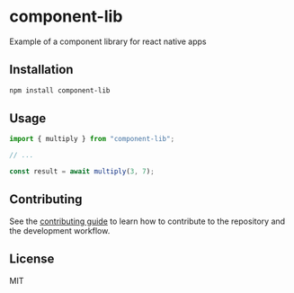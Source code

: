 # component-lib

Example of a component library for react native apps

## Installation

```sh
npm install component-lib
```

## Usage

```js
import { multiply } from "component-lib";

// ...

const result = await multiply(3, 7);
```

## Contributing

See the [contributing guide](CONTRIBUTING.md) to learn how to contribute to the repository and the development workflow.

## License

MIT
